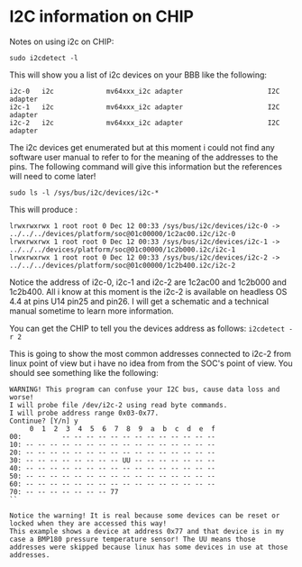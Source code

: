 # I2C information on CHIP

Notes on using i2c on CHIP:

`sudo i2cdetect -l`

This will show you a list of i2c devices on your BBB like the following:
```
i2c-0   i2c             mv64xxx_i2c adapter                     I2C adapter
i2c-1   i2c             mv64xxx_i2c adapter                     I2C adapter
i2c-2   i2c             mv64xxx_i2c adapter                     I2C adapter
```

The i2c devices get enumerated but at this moment i could not find any software user manual to refer to for the meaning of the addresses to the pins.  The following command will give this information but the references will need to come later!

`sudo ls -l /sys/bus/i2c/devices/i2c-*`

This will produce :

```
lrwxrwxrwx 1 root root 0 Dec 12 00:33 /sys/bus/i2c/devices/i2c-0 -> ../../../devices/platform/soc@01c00000/1c2ac00.i2c/i2c-0
lrwxrwxrwx 1 root root 0 Dec 12 00:33 /sys/bus/i2c/devices/i2c-1 -> ../../../devices/platform/soc@01c00000/1c2b000.i2c/i2c-1
lrwxrwxrwx 1 root root 0 Dec 12 00:33 /sys/bus/i2c/devices/i2c-2 -> ../../../devices/platform/soc@01c00000/1c2b400.i2c/i2c-2
```

Notice the address of i2c-0, i2c-1 and i2c-2 are 1c2ac00 and 1c2b000 and 1c2b400. All i know at this moment is the i2c-2 is available on headless OS 4.4 at pins U14 pin25 and pin26. I will get a schematic and a technical manual sometime to learn more information.

You can get the CHIP to tell you the devices address as follows:
`i2cdetect -r 2`

This is going to show the most common addresses connected to i2c-2 from linux point of view but i have no idea from from the SOC's point of view. You should see something like the following:
```
WARNING! This program can confuse your I2C bus, cause data loss and worse!
I will probe file /dev/i2c-2 using read byte commands.
I will probe address range 0x03-0x77.
Continue? [Y/n] y
     0  1  2  3  4  5  6  7  8  9  a  b  c  d  e  f
00:          -- -- -- -- -- -- -- -- -- -- -- -- --
10: -- -- -- -- -- -- -- -- -- -- -- -- -- -- -- --
20: -- -- -- -- -- -- -- -- -- -- -- -- -- -- -- --
30: -- -- -- -- -- -- -- -- UU -- -- -- -- -- -- --
40: -- -- -- -- -- -- -- -- -- -- -- -- -- -- -- --
50: -- -- -- -- -- -- -- -- -- -- -- -- -- -- -- --
60: -- -- -- -- -- -- -- -- -- -- -- -- -- -- -- --
70: -- -- -- -- -- -- -- 77
``

Notice the warning! It is real because some devices can be reset or locked when they are accessed this way!
This example shows a device at address 0x77 and that device is in my case a BMP180 pressure temperature sensor! The UU means those addresses were skipped because linux has some devices in use at those addresses.
